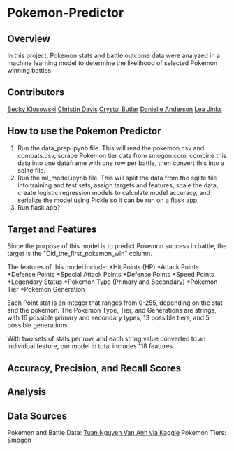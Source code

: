 # Pokemon-Predictor

## Overview
In this project, Pokemon stats and battle outcome data were analyzed in a machine learning model to determine the likelihood of selected Pokemon winning battles.


## Contributors
[Becky Klosowski](https://github.com/andcetera)
[Christin Davis](https://github.com/christinamberdavis)
[Crystal Butler](https://github.com/cmbutler83)
[Danielle Anderson](https://github.com/dganderson94)
[Lea Jinks](https://github.com/leajinks)


## How to use the Pokemon Predictor
1. Run the data_prep.ipynb file. This will read the pokemon.csv and combats.csv, scrape Pokemon tier data from smogon.com, combine this data into one dataframe with one row per battle, then convert this into a sqlite file.
2. Run the ml_model.ipynb file. This will split the data from the sqlite file into training and test sets, assign targets and features, scale the data, create logistic regression models to calculate model accuracy, and serialize the model using Pickle so it can be run on a flask app.
3. Run flask app?

## Target and Features
Since the purpose of this model is to predict Pokemon success in battle, the target is the "Did_the_first_pokemon_win" column.

The features of this model include:
*Hit Points (HP)
*Attack Points
*Defense Points
*Special Attack Points
*Defense Points
*Speed Points
*Legendary Status
*Pokemon Type (Primary and Secondary)
*Pokemon Tier
*Pokemon Generation

Each Point stat is an integer that ranges from 0-255, depending on the stat and the pokemon. The Pokemon Type, Tier, and Generations are strings, with 16 possible primary and secondary types, 13 possible tiers, and 5 possible generations.

With two sets of stats per row, and each string value converted to an individual feature, our model in total includes 118 features.


## Accuracy, Precision, and Recall Scores


## Analysis



## Data Sources
Pokemon and Battle Data: [Tuan Nguyen Van Anh via Kaggle](
https://www.kaggle.com/datasets/tuannguyenvananh/pokemon-dataset-with-team-combat?select=pokemon.csv)
Pokemon Tiers: [Smogon](https://www.smogon.com/dex/xy/pokemon/)
